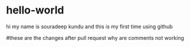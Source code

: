 # hello-world
hi my name is souradeep kundu and this is my first time using github

#these are the changes after pull request
why are comments not working
